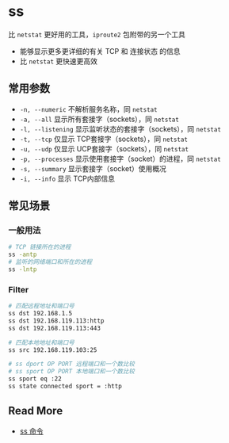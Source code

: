 # ss

比 `netstat` 更好用的工具，`iproute2` 包附带的另一个工具

- 能够显示更多更详细的有关 TCP 和 连接状态 的信息
- 比 `netstat` 更快速更高效



## 常用参数

- `-n, --numeric` 不解析服务名称，同 `netstat`  
- `-a, --all`  显示所有套接字（sockets），同 `netstat`  
- `-l, --listening`  显示监听状态的套接字（sockets），同 `netstat`  
- `-t, --tcp` 仅显示 TCP套接字（sockets），同 `netstat`  
- `-u, --udp`       仅显示 UCP套接字（sockets），同 `netstat`  
- `-p, --processes`  显示使用套接字（socket）的进程，同 `netstat`  
- `-s, --summary`   显示套接字（socket）使用概况
- `-i, --info`      显示 TCP内部信息



## 常见场景

### 一般用法

```bash
# TCP 链接所在的进程
ss -antp
# 监听的网络端口和所在的进程
ss -lntp 
```

### Filter

```bash
# 匹配远程地址和端口号
ss dst 192.168.1.5
ss dst 192.168.119.113:http
ss dst 192.168.119.113:443

# 匹配本地地址和端口号
ss src 192.168.119.103:25

# ss dport OP PORT 远程端口和一个数比较
# ss sport OP PORT 本地端口和一个数比较
ss sport eq :22
ss state connected sport = :http
```



## Read More

- [ss 命令](https://wangchujiang.com/linux-command/c/ss.html)